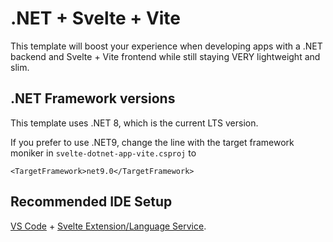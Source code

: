 # .NET + Svelte + Vite

This template will boost your experience when developing apps with a .NET backend 
and Svelte + Vite frontend while still staying VERY lightweight and slim.

## .NET Framework versions

This template uses .NET 8, which is the current LTS version. 

If you prefer to use .NET9, change the line with the target framework moniker in `svelte-dotnet-app-vite.csproj` 
to 

`<TargetFramework>net9.0</TargetFramework>`

## Recommended IDE Setup

[VS Code](https://code.visualstudio.com/) + [Svelte Extension/Language Service](https://marketplace.visualstudio.com/items?itemName=svelte.svelte-vscode).
